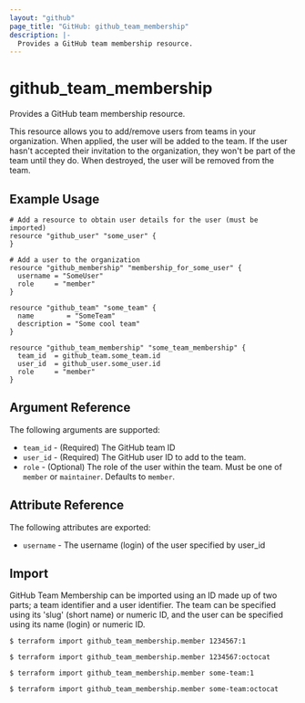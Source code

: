 ```yaml
---
layout: "github"
page_title: "GitHub: github_team_membership"
description: |-
  Provides a GitHub team membership resource.
---
```


# github_team_membership

Provides a GitHub team membership resource.

This resource allows you to add/remove users from teams in your organization. When applied,
the user will be added to the team. If the user hasn't accepted their invitation to the
organization, they won't be part of the team until they do. When
destroyed, the user will be removed from the team.

## Example Usage

```hcl
# Add a resource to obtain user details for the user (must be imported)
resource "github_user" "some_user" {
}

# Add a user to the organization
resource "github_membership" "membership_for_some_user" {
  username = "SomeUser"
  role     = "member"
}

resource "github_team" "some_team" {
  name        = "SomeTeam"
  description = "Some cool team"
}

resource "github_team_membership" "some_team_membership" {
  team_id  = github_team.some_team.id
  user_id  = github_user.some_user.id
  role     = "member"
}
```

## Argument Reference

The following arguments are supported:

* `team_id` - (Required) The GitHub team ID
* `user_id` - (Required) The GitHub user ID to add to the team.
* `role` - (Optional) The role of the user within the team.
Must be one of `member` or `maintainer`. Defaults to `member`.

## Attribute Reference

The following attributes are exported:

* `username` - The username (login) of the user specified by user_id

## Import

GitHub Team Membership can be imported using an ID made up of two parts; a
team identifier and a user identifier. The team can be specified using its
'slug' (short name) or numeric ID, and the user can be specified using its
name (login) or numeric ID.

```
$ terraform import github_team_membership.member 1234567:1

$ terraform import github_team_membership.member 1234567:octocat

$ terraform import github_team_membership.member some-team:1

$ terraform import github_team_membership.member some-team:octocat
```
